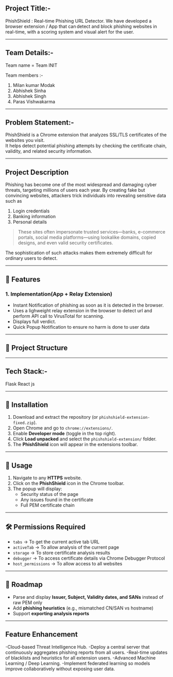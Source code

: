 
##  Project Title:-
PhishShield : Real-time Phishing URL Detector. 
We have developed a browser extension / App that can detect and block phishing websites in real-time, with a scoring system and visual alert for the user.

--------

## Team Details:- 

Team name = Team INIT

Team members :-
1. Milan kumar Modak
2. Abhishek Sinha
3. Abhishek Singh
4. Paras Vishwakarma

-------------
##  Problem Statement:-
PhishShield is a Chrome extension that analyzes SSL/TLS certificates of the websites you visit.  
It helps detect potential phishing attempts by checking the certificate chain, validity, and related security information.

-------

##  Project Description
   Phishing has become one of the most widespread and damaging cyber threats, targeting millions of users each year. By creating fake but convincing websites, attackers trick individuals into revealing sensitive data such as
   1. Login credentials
   2. Banking information
   3. Personal details
   
   >  These sites often impersonate trusted services—banks, e-commerce portals, social media platforms—using lookalike domains, copied designs, and even valid security certificates. 
   
   The sophistication of such attacks makes them extremely difficult for ordinary users to detect. 

-------
## 🚀 Features

### 1. Implementation(App + Relay Extension)
- Instant Notification of phishing as soon as it is detected in the browser.
- Uses a lighweight relay extension in the browser to detect url and perform API call to VirusTotal for scanning.
- Displays full verdict.
- Quick Popup Notification to ensure no harm is done to user data

-------

## 📂 Project Structure


-------
## Tech Stack:-
Flask
React js



---

## 🔧 Installation

1. Download and extract the repository (or `phishshield-extension-fixed.zip`).
2. Open Chrome and go to `chrome://extensions/`.
3. Enable **Developer mode** (toggle in the top right).
4. Click **Load unpacked** and select the `phishshield-extension/` folder.
5. The **PhishShield** icon will appear in the extensions toolbar.

---

## 📖 Usage

1. Navigate to any **HTTPS** website.
2. Click on the **PhishShield** icon in the Chrome toolbar.
3. The popup will display:
   - Security status of the page
   - Any issues found in the certificate
   - Full PEM certificate chain

---

## 🛠 Permissions Required
- `tabs` → To get the current active tab URL
- `activeTab` → To allow analysis of the current page
- `storage` → To store certificate analysis results
- `debugger` → To access certificate details via Chrome Debugger Protocol
- `host_permissions` → To allow access to all websites

--------

## 📝 Roadmap
- Parse and display **Issuer, Subject, Validity dates, and SANs** instead of raw PEM only
- Add **phishing heuristics** (e.g., mismatched CN/SAN vs hostname)
- Support **exporting analysis reports**

----------
## Feature Enhancement
-Cloud-based Threat Intelligence Hub.
-Deploy a central server that continuously aggregates phishing reports from all users.
-Real-time updates of blacklists and heuristics for all extension users.
-Advanced Machine Learning / Deep Learning.
-Implement federated learning so models improve collaboratively without exposing user data.


